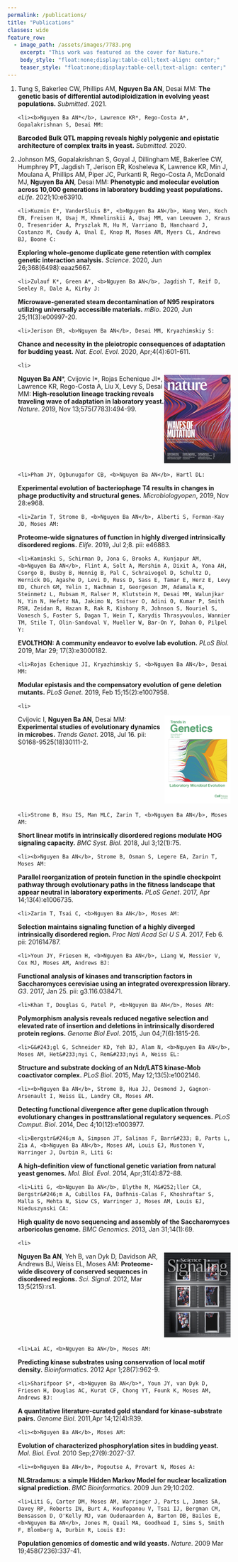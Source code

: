```yaml
---
permalink: /publications/
title: "Publications"
classes: wide
feature_row:
  - image_path: /assets/images/7783.png
    excerpt: "This work was featured as the cover for Nature."
    body_style: "float:none;display:table-cell;text-align: center;"
    teaser_style: "float:none;display:table-cell;text-align: center;"
---
```



<ol>
	<li>Tung S, Bakerlee CW, Phillips AM, <b>Nguyen Ba AN</b>, Desai MM:
		<b><b>The genetic basis of differential autodiploidization in evolving yeast populations.</b></b>
		<i>Submitted</i>. 2021.</li>
	
	<li><b>Nguyen Ba AN*</b>, Lawrence KR*, Rego-Costa A*, Gopalakrishnan S, Desai MM: 
<b><b>Barcoded Bulk QTL mapping reveals highly polygenic and epistatic architecture of complex traits in yeast.</b></b>
<i>Submitted</i>. 2020.</li>
	<li>Johnson MS, Gopalakrishnan S, Goyal J, Dillingham ME, Bakerlee CW, Humphrey PT, Jagdish T, Jerison ER, Kosheleva K, Lawrence KR, Min J, Moulana A, Phillips AM, Piper JC, Purkanti R, Rego-Costa A, McDonald MJ, <b>Nguyen Ba AN</b>, Desai MM: 
<b><b>Phenotypic and molecular evolution across 10,000 generations in laboratory budding yeast populations.</b></b>
<i>eLife</i>. 2021;10:e63910.</li>
	
	<li>Kuzmin E*, VanderSluis B*, <b>Nguyen Ba AN</b>, Wang Wen, Koch EN, Freisen H, Usaj M, Khmelinskii A, Usaj MM, van Leeuwen J, Kraus O, Tresenrider A, Pryszlak M, Hu M, Varriano B, Hanchaard J, Costanzo M, Caudy A, Unal E, Knop M, Moses AM, Myers CL, Andrews BJ, Boone C: 
<b><b>Exploring whole-genome duplicate gene retention with complex genetic interaction analysis.</b></b>
<i>Science</i>. 2020, Jun 26;368(6498):eaaz5667.</li>
	
	<li>Zulauf K*, Green A*, <b>Nguyen Ba AN</b>, Jagdish T, Reif D, Seeley R, Dale A, Kirby J: 
<b><b>Microwave-generated steam decontamination of N95 respirators utilizing universally accessible materials.</b></b>
<i>mBio</i>. 2020, Jun 25;11(3):e00997-20.</li>
	
	<li>Jerison ER, <b>Nguyen Ba AN</b>, Desai MM, Kryazhimskiy S: 
<b><b>Chance and necessity in the pleiotropic consequences of adaptation for budding yeast.</b></b>
<i>Nat. Ecol. Evol</i>. 2020, Apr;4(4):601-611.</li>

	<li>

<div style='display: table-cell'>
<b>Nguyen Ba AN</b>*, Cvijovic I*, Rojas Echenique JI*, Lawrence KR, Rego-Costa A, Liu X, Levy S, Desai MM: 
<b><b>High-resolution lineage tracking reveals traveling wave of adaptation in laboratory yeast.</b></b>
<i>Nature</i>. 2019, Nov 13;575(7783):494-99.
</div>
<div style='display: table-cell; vertical-align:middle;width:150px'>
<img src='../assets/images/7783.png' />
</div>

</li>


	<li>Pham JY, Ogbunugafor CB, <b>Nguyen Ba AN</b>, Hartl DL: 
<b><b>Experimental evolution of bacteriophage T4 results in changes in phage productivity and structural genes.</b></b>
<i>Microbiologyopen</i>, 2019, Nov 28:e968.</li>

	<li>Zarin T, Strome B, <b>Nguyen Ba AN</b>, Alberti S, Forman-Kay JD, Moses AM: 
<b><b>Proteome-wide signatures of function in highly diverged intrinsically disordered regions.</b></b>
<i>Elife</i>. 2019, Jul 2;8. pii: e46883.</li>

	<li>Kaminski S, Schirman D, Jona G, Brooks A, Kunjapur AM, <b>Nguyen Ba AN</b>, Flint A, Solt A, Mershin A, Dixit A, Yona AH, Csorgo B, Busby B, Hennig B, Pal C, Schraivogel D, Schultz D, Wernick DG, Agashe D, Levi D, Russ D, Sass E, Tamar E, Herz E, Levy ED, Church GM, Yelin I, Nachman I, Georgeson JM, Adamala K, Steinmetz L, Rubsam M, Ralser M, Klutstein M, Desai MM, Walunjkar N, Yin N, Hefetz NA, Jakimo N, Snitser O, Adini O, Kumar P, Smith RSH, Zeidan R, Hazan R, Rak R, Kishony R, Johnson S, Nouriel S, Vonesch S, Foster S, Dagan T, Wein T, Karydis Thrasyvoulos, Wannier TM, Stile T, Olin-Sandoval V, Mueller W, Bar-On Y, Dahan O, Pilpel Y: 
<b><b>EVOLTHON: A community endeavor to evolve lab evolution.</b></b>
<i>PLoS Biol</i>. 2019, Mar 29; 17(3):e3000182.</li>

	<li>Rojas Echenique JI, Kryazhimskiy S, <b>Nguyen Ba AN</b>, Desai MM: 
<b><b>Modular epistasis and the compensatory evolution of gene deletion mutants.</b></b>
<i>PLoS Genet</i>. 2019, Feb 15;15(2):e1007958.</li>

	<li>
<div style='display: table-cell'>
Cvijovic I, <b>Nguyen Ba AN</b>, Desai MM: 
<b><b>Experimental studies of evolutionary dynamics in microbes.</b></b>
<i>Trends Genet</i>. 2018, Jul 16. pii: S0168-9525(18)30111-2.
</div>
<div style='display: table-cell; vertical-align:middle;width:150px'>
<img src='../assets/images/tig.jpg' />
</div>

</li>

	<li>Strome B, Hsu IS, Man MLC, Zarin T, <b>Nguyen Ba AN</b>, Moses AM: 
<b><b>Short linear motifs in intrinsically disordered regions modulate HOG signaling capacity.</b></b>
<i>BMC Syst. Biol</i>. 2018, Jul 3;12(1):75.</li>

	<li><b>Nguyen Ba AN</b>, Strome B, Osman S, Legere EA, Zarin T, Moses AM: 
<b><b>Parallel reorganization of protein function in the spindle checkpoint pathway through evolutionary paths in the fitness landscape that appear neutral in laboratory experiments.</b></b>
<i>PLoS Genet</i>. 2017, Apr 14;13(4):e1006735.</li>

	<li>Zarin T, Tsai C, <b>Nguyen Ba AN</b>, Moses AM: 
<b><b>Selection maintains signaling function of a highly diverged intrinsically disordered region.</b></b>
<i>Proc Natl Acad Sci U S A</i>. 2017, Feb 6. pii: 201614787.</li>

	<li>Youn JY, Friesen H, <b>Nguyen Ba AN</b>, Liang W, Messier V, Cox MJ, Moses AM, Andrews BJ: 
<b><b>Functional analysis of kinases and transcription factors in Saccharomyces cerevisiae using an integrated overexpression library.</b></b>
<i>G3</i>. 2017, Jan 25. pii: g3.116.038471.</li>

	<li>Khan T, Douglas G, Patel P, <b>Nguyen Ba AN</b>, Moses AM: 
<b><b>Polymorphism analysis reveals reduced negative selection and elevated rate of insertion and deletions in intrinsically disordered protein regions.</b></b>
<i>Genome Biol Evol</i>. 2015, Jun 04;7(6):1815-26.</li>

	<li>G&#243;gl G, Schneider KD, Yeh BJ, Alam N, <b>Nguyen Ba AN</b>, Moses AM, Het&#233;nyi C, Rem&#233;nyi A, Weiss EL: 
<b><b>Structure and substrate docking of an Ndr/LATS kinase-Mob coactivator complex.</b></b>
<i>PLoS Biol</i>. 2015, May 12;13(5):e1002146.</li>

	<li><b>Nguyen Ba AN</b>, Strome B, Hua JJ, Desmond J, Gagnon-Arsenault I, Weiss EL, Landry CR, Moses AM. 
<b><b>Detecting functional divergence after gene duplication through evolutionary changes in posttranslational regulatory sequences.</b></b>
<i>PLoS Comput. Biol</i>. 2014, Dec 4;10(12):e1003977.</li>

	<li>Bergstr&#246;m A, Simpson JT, Salinas F, Barr&#233; B, Parts L, Zia A, <b>Nguyen Ba AN</b>, Moses AM, Louis EJ, Mustonen V, Warringer J, Durbin R, Liti G: 
<b><b>A high-definition view of functional genetic variation from natural yeast genomes.</b></b>
<i>Mol. Biol. Evol</i>. 2014, Apr;31(4):872-88.</li>

	<li>Liti G, <b>Nguyen Ba AN</b>, Blythe M, M&#252;ller CA, Bergstr&#246;m A, Cubillos FA, Dafhnis-Calas F, Khoshraftar S, Malla S, Mehta N, Siow CS, Warringer J, Moses AM, Louis EJ, Nieduszynski CA: 
<b><b>High quality de novo sequencing and assembly of the Saccharomyces arboricolus genome.</b></b>
<i>BMC Genomics</i>. 2013, Jan 31;14(1):69.</li>

	<li>
<div style='display: table-cell'>
<b>Nguyen Ba AN</b>, Yeh B, van Dyk D, Davidson AR, Andrews BJ, Weiss EL, Moses AM: 
<b><b>Proteome-wide discovery of conserved sequences in disordered regions.</b></b>
<i>Sci. Signal</i>. 2012, Mar 13;5(215):rs1.
</div>
<div style='display: table-cell; vertical-align:middle;width:150px'>
<img src='../assets/images/scisig.gif' />
</div>

</li>

	<li>Lai AC, <b>Nguyen Ba AN</b>, Moses AM: 
<b><b>Predicting kinase substrates using conservation of local motif density.</b></b> 
<i>Bioinformatics</i>. 2012 Apr 1;28(7):962-9.</li>

	<li>Sharifpoor S*, <b>Nguyen Ba AN</b>*, Youn JY, van Dyk D, Friesen H, Douglas AC, Kurat CF, Chong YT, Founk K, Moses AM, Andrews BJ: 
<b><b>A quantitative literature-curated gold standard for kinase-substrate pairs.</b></b>
<i>Genome Biol</i>. 2011,Apr 14;12(4):R39.</li>

	<li><b>Nguyen Ba AN</b>, Moses AM: 
<b><b>Evolution of characterized phosphorylation sites in budding yeast.</b></b> 
<i>Mol. Biol. Evol</i>. 2010 Sep;27(9):2027-37.</li>

	<li><b>Nguyen Ba AN</b>, Pogoutse A, Provart N, Moses A: 
<b><b>NLStradamus: a simple Hidden Markov Model for nuclear localization signal prediction.</b> </b>
<i>BMC Bioinformatics</i>. 2009 Jun 29;10:202.</li>

	<li>Liti G, Carter DM, Moses AM, Warringer J, Parts L, James SA, Davey RP, Roberts IN, Burt A, Koufopanou V, Tsai IJ, Bergman CM, Bensasson D, O'Kelly MJ, van Oudenaarden A, Barton DB, Bailes E, <b>Nguyen Ba AN</b>, Jones M, Quail MA, Goodhead I, Sims S, Smith F, Blomberg A, Durbin R, Louis EJ: 
<b><b>Population genomics of domestic and wild yeasts.</b></b>
<i>Nature</i>. 2009 Mar 19;458(7236):337-41.</li>
<ol>

